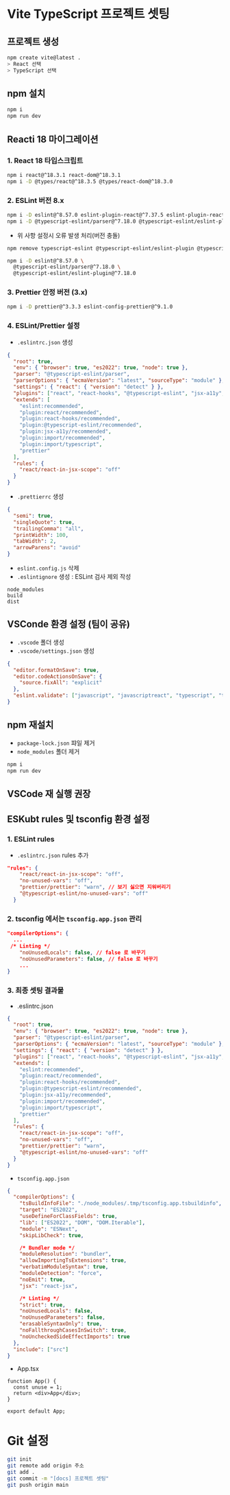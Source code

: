 # Vite TypeScript 프로젝트 셋팅

## 프로젝트 생성

```bash
npm create vite@latest .
> React 선택
> TypeScript 선택
```

## npm 설치

```bash
npm i
npm run dev
```

## Reacti 18 마이그레이션

### 1. React 18 타입스크립트

```bash
npm i react@^18.3.1 react-dom@^18.3.1
npm i -D @types/react@^18.3.5 @types/react-dom@^18.3.0
```

### 2. ESLint 버전 8.x

```bash
npm i -D eslint@^8.57.0 eslint-plugin-react@^7.37.5 eslint-plugin-react-hooks@^4.6.2 eslint-plugin-jsx-a11y@^6.10.0 eslint-plugin-import@^2.31.0
npm i -D @typescript-eslint/parser@^7.18.0 @typescript-eslint/eslint-plugin@^7.18.0
```

- 위 사항 설정시 오류 발생 처리(버전 충돌)

```bash
npm remove typescript-eslint @typescript-eslint/eslint-plugin @typescript-eslint/parser
```

```bash
npm i -D eslint@^8.57.0 \
  @typescript-eslint/parser@^7.18.0 \
  @typescript-eslint/eslint-plugin@^7.18.0
```

### 3. Prettier 안정 버전 (3.x)

```bash
npm i -D prettier@^3.3.3 eslint-config-prettier@^9.1.0
```

### 4. ESLint/Prettier 설정

- `.eslintrc.json` 생성

```json
{
  "root": true,
  "env": { "browser": true, "es2022": true, "node": true },
  "parser": "@typescript-eslint/parser",
  "parserOptions": { "ecmaVersion": "latest", "sourceType": "module" },
  "settings": { "react": { "version": "detect" } },
  "plugins": ["react", "react-hooks", "@typescript-eslint", "jsx-a11y", "import"],
  "extends": [
    "eslint:recommended",
    "plugin:react/recommended",
    "plugin:react-hooks/recommended",
    "plugin:@typescript-eslint/recommended",
    "plugin:jsx-a11y/recommended",
    "plugin:import/recommended",
    "plugin:import/typescript",
    "prettier"
  ],
  "rules": {
    "react/react-in-jsx-scope": "off"
  }
}
```

- `.prettierrc` 생성

```json
{
  "semi": true,
  "singleQuote": true,
  "trailingComma": "all",
  "printWidth": 100,
  "tabWidth": 2,
  "arrowParens": "avoid"
}
```

- `eslint.config.js` 삭제
- `.eslintignore` 생성 : ESLint 검사 제외 작성

```
node_modules
build
dist
```

## VSConde 환경 설정 (팀이 공유)

- `.vscode` 폴더 생성
- `.vscode/settings.json` 생성

```json
{
  "editor.formatOnSave": true,
  "editor.codeActionsOnSave": {
    "source.fixAll": "explicit"
  },
  "eslint.validate": ["javascript", "javascriptreact", "typescript", "typescriptreact"]
}
```

## npm 재설치

- `package-lock.json` 퍄일 제거
- `node_modules` 폴더 제거

```bash
npm i
npm run dev
```

## VSCode 재 실행 권장

## ESKubt rules 및 tsconfig 환경 설정

### 1. ESLint rules

- `.eslintrc.json` rules 추가

```json
"rules": {
    "react/react-in-jsx-scope": "off",
    "no-unused-vars": "off",
    "prettier/prettier": "warn", // 보기 싫으면 지워버리기
    "@typescript-eslint/no-unused-vars": "off"
  }
```

### 2. tsconfig 에서는 `tsconfig.app.json` 관리

```json
"compilerOptions": {
  ...
 /* Linting */
    "noUnusedLocals": false, // false 로 바꾸기
    "noUnusedParameters": false, // false 로 바꾸기
    ...
}
```

### 3. 최종 셋팅 결과물

- .eslintrc.json

```json
{
  "root": true,
  "env": { "browser": true, "es2022": true, "node": true },
  "parser": "@typescript-eslint/parser",
  "parserOptions": { "ecmaVersion": "latest", "sourceType": "module" },
  "settings": { "react": { "version": "detect" } },
  "plugins": ["react", "react-hooks", "@typescript-eslint", "jsx-a11y", "import", "prettier"],
  "extends": [
    "eslint:recommended",
    "plugin:react/recommended",
    "plugin:react-hooks/recommended",
    "plugin:@typescript-eslint/recommended",
    "plugin:jsx-a11y/recommended",
    "plugin:import/recommended",
    "plugin:import/typescript",
    "prettier"
  ],
  "rules": {
    "react/react-in-jsx-scope": "off",
    "no-unused-vars": "off",
    "prettier/prettier": "warn",
    "@typescript-eslint/no-unused-vars": "off"
  }
}
```

- `tsconfig.app.json`

```json
{
  "compilerOptions": {
    "tsBuildInfoFile": "./node_modules/.tmp/tsconfig.app.tsbuildinfo",
    "target": "ES2022",
    "useDefineForClassFields": true,
    "lib": ["ES2022", "DOM", "DOM.Iterable"],
    "module": "ESNext",
    "skipLibCheck": true,

    /* Bundler mode */
    "moduleResolution": "bundler",
    "allowImportingTsExtensions": true,
    "verbatimModuleSyntax": true,
    "moduleDetection": "force",
    "noEmit": true,
    "jsx": "react-jsx",

    /* Linting */
    "strict": true,
    "noUnusedLocals": false,
    "noUnusedParameters": false,
    "erasableSyntaxOnly": true,
    "noFallthroughCasesInSwitch": true,
    "noUncheckedSideEffectImports": true
  },
  "include": ["src"]
}
```

- App.tsx

```tsx
function App() {
  const unuse = 1;
  return <div>App</div>;
}

export default App;
```

# Git 설정

```bash
git init
git remote add origin 주소
git add .
git commit -m "[docs] 프로젝트 셋팅"
git push origin main
```
